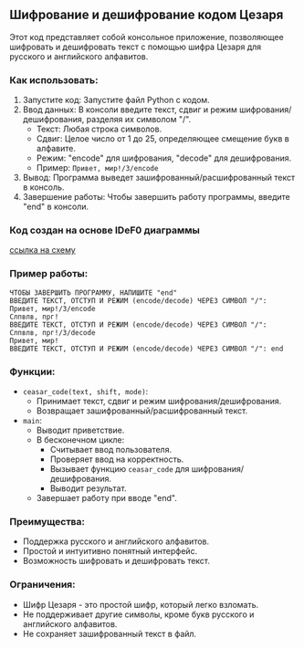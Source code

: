 ## Шифрование и дешифрование кодом Цезаря

Этот код представляет собой консольное приложение, позволяющее шифровать и дешифровать текст с помощью шифра Цезаря для русского и английского алфавитов.

### Как использовать:

1. Запустите код: Запустите файл Python с кодом.
2. Ввод данных: В консоли введите текст, сдвиг и режим шифрования/дешифрования, разделяя их символом "/".
    * Текст: Любая строка символов.
    * Сдвиг: Целое число от 1 до 25, определяющее смещение букв в алфавите.
    * Режим: "encode" для шифрования, "decode" для дешифрования.
    * Пример: `Привет, мир!/3/encode`
3. Вывод: Программа выведет зашифрованный/расшифрованный текст в консоль.
4. Завершение работы: Чтобы завершить работу программы, введите "end" в консоли.


### Код создан на основе IDeF0 диаграммы

[ссылка на схему](ceasar_code.drawio.html)

### Пример работы:

```
ЧТОБЫ ЗАВЕРШИТЬ ПРОГРАММУ, НАПИШИТЕ "end"
ВВЕДИТЕ ТЕКСТ, ОТСТУП И РЕЖИМ (encode/decode) ЧЕРЕЗ СИМВОЛ "/": Привет, мир!/3/encode
Слпвлв, прг!
ВВЕДИТЕ ТЕКСТ, ОТСТУП И РЕЖИМ (encode/decode) ЧЕРЕЗ СИМВОЛ "/": Слпвлв, прг!/3/decode
Привет, мир!
ВВЕДИТЕ ТЕКСТ, ОТСТУП И РЕЖИМ (encode/decode) ЧЕРЕЗ СИМВОЛ "/": end
```


### Функции:

* `ceasar_code(text, shift, mode)`:
    * Принимает текст, сдвиг и режим шифрования/дешифрования.
    * Возвращает зашифрованный/расшифрованный текст.
* `main`: 
    * Выводит приветствие.
    * В бесконечном цикле:
        * Считывает ввод пользователя.
        * Проверяет ввод на корректность.
        * Вызывает функцию `ceasar_code` для шифрования/дешифрования.
        * Выводит результат.
    * Завершает работу при вводе "end".

### Преимущества:

* Поддержка русского и английского алфавитов.
* Простой и интуитивно понятный интерфейс.
* Возможность шифровать и дешифровать текст.

### Ограничения:

* Шифр Цезаря - это простой шифр, который легко взломать.
* Не поддерживает другие символы, кроме букв русского и английского алфавитов.
* Не сохраняет зашифрованный текст в файл.